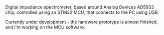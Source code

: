 Digital Impedance spectrometer, based around Analog Devices AD5933 chip, controlled using an STM32 MCU, that connects to the PC using USB.

Currently under development - the hardware prototype is almost finished, and I'm working on the MCU software.

